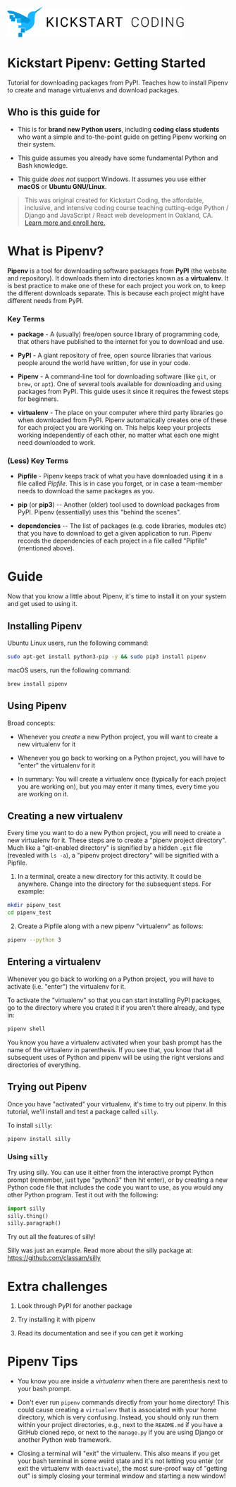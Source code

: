 ![Kickstart Coding Logo](./logo.png)

# Kickstart Pipenv: Getting Started

Tutorial for downloading packages from PyPI. Teaches how to install  Pipenv to
create and manage virtualenvs and download packages.

## Who is this guide for

* This is for **brand new Python users**, including **coding class students**
  who want a simple and to-the-point guide on getting Pipenv working on their
  system.

* This guide assumes you already have some fundamental Python and Bash
  knowledge.

* This guide *does not* support Windows. It assumes you use either **macOS** or
  **Ubuntu GNU/Linux**.

> This was original created for Kickstart Coding, the affordable,
> inclusive, and intensive coding course teaching cutting-edge Python /
> Django and JavaScript / React web development in Oakland, CA.
> [Learn more and enroll here.](http://kickstartcoding.com/?utm_source=github&utm_campaign=cheatsheets)


# What is Pipenv?


**Pipenv** is a tool for downloading software packages from **PyPI** (the
website and repository). It downloads them into directories known as a
**virtualenv**. It is best practice to make one of these for each project you
work on, to keep the different downloads separate. This is because each project
might have different needs from PyPI.

### Key Terms


* **package** - A (usually) free/open source library of programming code, that
  others have published to the internet for you to download and use.

* **PyPI** - A giant repository of free, open source libraries that various
  people around the world have written, for use in your code.

* **Pipenv** - A command-line tool for downloading software (like `git`, or
  `brew`, or `apt`). One of several tools available for downloading and using
  packages from PyPI. This guide uses it since it requires the fewest steps for
  beginners.

* **virtualenv** - The place on your computer where third party libraries go
  when downloaded from PyPI. Pipenv automatically creates one of these for each
  project you are working on. This helps keep your projects working
  independently of each other, no matter what each one might need downloaded to
  work.

### (Less) Key Terms

* **Pipfile** - Pipenv keeps track of what you have downloaded using it in a
  file called *Pipfile*. This is in case you forget, or in case a team-member
  needs to download the same packages as you.

* **pip** (or **pip3**) -- Another (older) tool used to download packages from
  PyPI. Pipenv (essentially) uses this "behind the scenes".

* **dependencies** -- The list of packages (e.g. code libraries, modules etc)
  that you have to download to get a given application to run. Pipenv records
  the dependencies of each project in a file called "Pipfile" (mentioned
  above).

# Guide

Now that you know a little about Pipenv, it's time to install it on your system
and get used to using it.

## Installing Pipenv

Ubuntu Linux users, run the following command:

```bash
sudo apt-get install python3-pip -y && sudo pip3 install pipenv
```

macOS users, run the following command:

```bash
brew install pipenv
```

## Using Pipenv

Broad concepts:

* Whenever you *create* a new Python project, you will want to create a new
  virtualenv for it

* Whenever you go back to working on a Python project, you will have to "enter"
  the virtualenv for it

* In summary: You will create a virtualenv once (typically for each project you
  are working on), but you may enter it many times, every time you are working
  on it.

## Creating a new virtualenv

Every time you want to do a new Python project, you will need to create a new
virtualenv for it.  These steps are to create a "pipenv project directory".
Much like a "git-enabled directory" is signified by a hidden `.git` file
(revealed with `ls -a`), a "pipenv project directory" will be signified with a
Pipfile.

1. In a terminal, create a new directory for this activity. It could be
anywhere.  Change into the directory for the subsequent steps.  For example:

```bash
mkdir pipenv_test
cd pipenv_test
```

2. Create a Pipfile along with a new pipenv "virtualenv" as follows:

```bash
pipenv --python 3
```

## Entering a virtualenv

Whenever you go back to working on a Python project, you will have to activate
(i.e. "enter") the virtualenv for it.

To activate the "virtualenv" so that you can start installing PyPI packages, go
to the directory where you crated it if you aren't there already, and type in:

```bash
pipenv shell
```

You know you have a virtualenv activated when your bash prompt has the name of
the virtualenv in parenthesis. If you see that, you know that all subsequent
uses of Python and pipenv will be using the right versions and directories of
everything.



## Trying out Pipenv

Once you have "activated" your virtualenv, it's time to try out pipenv. In this
tutorial, we'll install and test a package called `silly`.

To install `silly`:

```bash
pipenv install silly
```

### Using `silly`

Try using silly. You can use it either from the interactive prompt
Python prompt (remember, just type "python3" then hit enter), or by creating a
new Python code file that includes the code you want to use, as you would any
other Python program. Test it out with the following:

```python
import silly
silly.thing()
silly.paragraph()
```

Try out all the features of silly!


Silly was just an example. Read more about the silly package at:
https://github.com/classam/silly


# Extra challenges

1. Look through PyPI for another package

2. Try installing it with pipenv

3. Read its documentation and see if you can get it working

# Pipenv Tips

* You know you are inside a *virtualenv* when there are parenthesis next to
  your bash prompt.

* Don't ever run `pipenv` commands directly from your home directory! This
  could cause creating a `virtualenv` that is associated with your home
  directory, which is very confusing. Instead, you should only run them within
  your project directories, e.g., next to the `README.md` if you have a GitHub
  cloned repo, or next to the `manage.py` if you are using Django or another
  Python web framework.

* Closing a terminal will "exit" the virtualenv. This also means if you get
  your bash terminal in some weird state and it's not letting you enter (or
  exit the  virtualenv with `deactivate`), the most sure-proof way of "getting
  out" is simply closing your terminal window and starting a new window!
